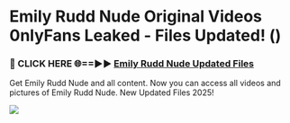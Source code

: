 # Emily Rudd Nude Original Videos 0nlyFans Leaked - Files Updated! ()

<h3>🔴 CLICK HERE 🌐==►► <a href="https://tinyurl.com/2p9ay9w9" rel="nofollow">Emily Rudd Nude Updated Files</a></h3>

Get Emily Rudd Nude and all content. Now you can access all videos and pictures of Emily Rudd Nude. New Updated Files 2025!

[![](https://i.imgur.com/KQgVmj3.gif)](https://tinyurl.com/2p9ay9w9)
